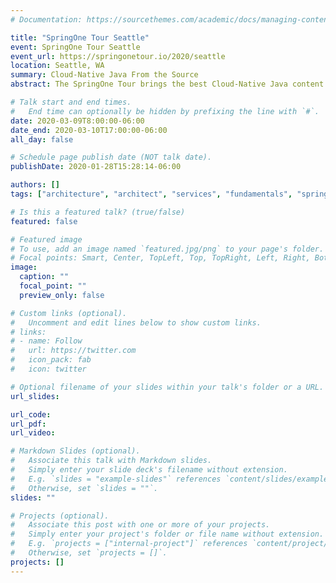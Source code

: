 ```yaml
---
# Documentation: https://sourcethemes.com/academic/docs/managing-content/

title: "SpringOne Tour Seattle"
event: SpringOne Tour Seattle
event_url: https://springonetour.io/2020/seattle
location: Seattle, WA
summary: Cloud-Native Java From the Source
abstract: The SpringOne Tour brings the best Cloud-Native Java content from our [flagship conference](https://springoneplatform.io) directly to you. In 2 days, you’ll learn about both traditional monolithic and modern, Cloud-Native Java from the source. Experience valuable facetime with expert VMWare speakers in both traditional presentation and hands on workshops about Spring, modern Application Development, DevOps, CI/CD, Cloud and more.

# Talk start and end times.
#   End time can optionally be hidden by prefixing the line with `#`.
date: 2020-03-09T8:00:00-06:00
date_end: 2020-03-10T17:00:00-06:00
all_day: false

# Schedule page publish date (NOT talk date).
publishDate: 2020-01-28T15:28:14-06:00

authors: []
tags: ["architecture", "architect", "services", "fundamentals", "spring", "conference", "containers", "boot", "reactive", "cloud", "cloud native", "k8s", "kubernetes", "docker", "microservices", "functions", "trade-offs", "technology", "techniques"]

# Is this a featured talk? (true/false)
featured: false

# Featured image
# To use, add an image named `featured.jpg/png` to your page's folder.
# Focal points: Smart, Center, TopLeft, Top, TopRight, Left, Right, BottomLeft, Bottom, BottomRight.
image:
  caption: ""
  focal_point: ""
  preview_only: false

# Custom links (optional).
#   Uncomment and edit lines below to show custom links.
# links:
# - name: Follow
#   url: https://twitter.com
#   icon_pack: fab
#   icon: twitter

# Optional filename of your slides within your talk's folder or a URL.
url_slides:

url_code:
url_pdf:
url_video:

# Markdown Slides (optional).
#   Associate this talk with Markdown slides.
#   Simply enter your slide deck's filename without extension.
#   E.g. `slides = "example-slides"` references `content/slides/example-slides.md`.
#   Otherwise, set `slides = ""`.
slides: ""

# Projects (optional).
#   Associate this post with one or more of your projects.
#   Simply enter your project's folder or file name without extension.
#   E.g. `projects = ["internal-project"]` references `content/project/deep-learning/index.md`.
#   Otherwise, set `projects = []`.
projects: []
---
```

